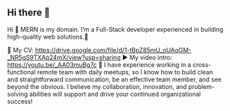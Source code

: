 ## Hi there 👋

Hi :wave: MERN is my domain. I’m a Full-Stack developer experienced in building high-quality web solutions.:round_pushpin:

:pushpin: My CV: https://drive.google.com/file/d/1-tBpZ85mU_oUAqGM-_NR5gS9TXAp24mX/view?usp=sharing
:arrow_forward: My video intro: https://youtu.be/_AA03muBg7c
:handshake: I have experience working in a cross-functional remote team with daily meetups, so I know how to build clean and straightforward communication, be an effective team member, and see beyond the obvious. I believe my collaboration, innovation, and problem-solving abilities will support and drive your continued organizational success!
